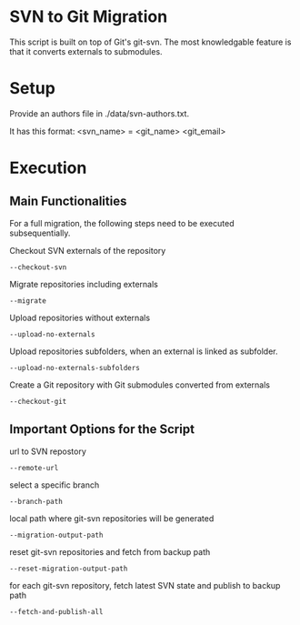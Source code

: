 # SVN to Git Migration
This script is built on top of Git's git-svn. The most knowledgable feature is
that it converts externals to submodules.

# Setup
Provide an authors file in ./data/svn-authors.txt.

It has this format: <svn_name> = <git_name> <git_email> 

# Execution

## Main Functionalities
For a full migration, the following steps need to be executed subsequentially.


Checkout SVN externals of the repository
```
--checkout-svn
```

Migrate repositories including externals
```
--migrate
```

Upload repositories without externals
```
--upload-no-externals
```

Upload repositories subfolders, when an external is linked as subfolder.
```
--upload-no-externals-subfolders
```

Create a Git repository with Git submodules converted from externals
```
--checkout-git
```

## Important Options for the Script  
url to SVN repostory
```
--remote-url
```

select a specific branch
```
--branch-path
```

local path where git-svn repositories will be generated
```
--migration-output-path
```

reset git-svn repositories and fetch from backup path
```
--reset-migration-output-path
```

for each git-svn repository, fetch latest SVN state and publish to backup path
```
--fetch-and-publish-all
```

